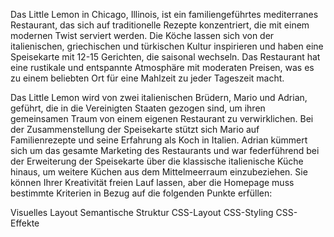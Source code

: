 Das Little Lemon in Chicago, Illinois, ist ein familiengeführtes mediterranes Restaurant, das sich auf traditionelle Rezepte konzentriert, die mit einem modernen Twist serviert werden. Die Köche lassen sich von der italienischen, griechischen und türkischen Kultur inspirieren und haben eine Speisekarte mit 12-15 Gerichten, die saisonal wechseln. Das Restaurant hat eine rustikale und entspannte Atmosphäre mit moderaten Preisen, was es zu einem beliebten Ort für eine Mahlzeit zu jeder Tageszeit macht.

Das Little Lemon wird von zwei italienischen Brüdern, Mario und Adrian, geführt, die in die Vereinigten Staaten gezogen sind, um ihren gemeinsamen Traum von einem eigenen Restaurant zu verwirklichen. Bei der Zusammenstellung der Speisekarte stützt sich Mario auf Familienrezepte und seine Erfahrung als Koch in Italien. Adrian kümmert sich um das gesamte Marketing des Restaurants und war federführend bei der Erweiterung der Speisekarte über die klassische italienische Küche hinaus, um weitere Küchen aus dem Mittelmeerraum einzubeziehen.
Sie können Ihrer Kreativität freien Lauf lassen, aber die Homepage muss bestimmte Kriterien in Bezug auf die folgenden Punkte erfüllen:

Visuelles Layout
Semantische Struktur
CSS-Layout
CSS-Styling
CSS-Effekte